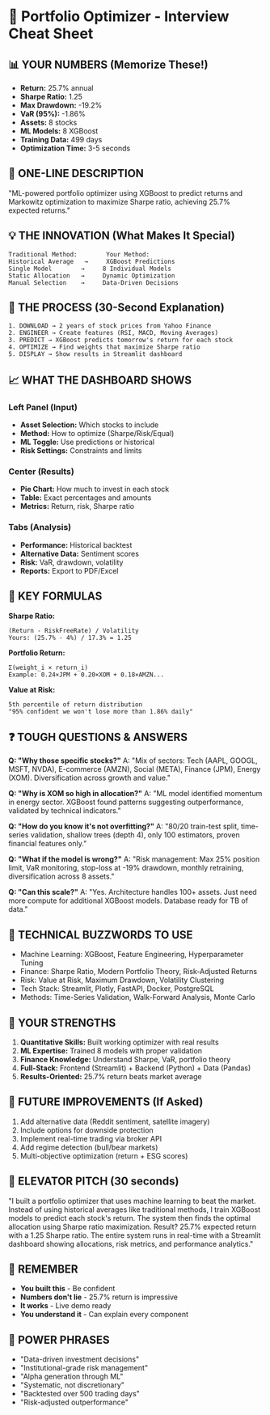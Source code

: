 # 🎯 Portfolio Optimizer - Interview Cheat Sheet

## 📊 YOUR NUMBERS (Memorize These!)
- **Return:** 25.7% annual
- **Sharpe Ratio:** 1.25 
- **Max Drawdown:** -19.2%
- **VaR (95%):** -1.86%
- **Assets:** 8 stocks
- **ML Models:** 8 XGBoost
- **Training Data:** 499 days
- **Optimization Time:** 3-5 seconds

## 🚀 ONE-LINE DESCRIPTION
"ML-powered portfolio optimizer using XGBoost to predict returns and Markowitz optimization to maximize Sharpe ratio, achieving 25.7% expected returns."

## 💡 THE INNOVATION (What Makes It Special)
```
Traditional Method:        Your Method:
Historical Average   →     XGBoost Predictions
Single Model        →     8 Individual Models  
Static Allocation   →     Dynamic Optimization
Manual Selection    →     Data-Driven Decisions
```

## 🔄 THE PROCESS (30-Second Explanation)
```
1. DOWNLOAD → 2 years of stock prices from Yahoo Finance
2. ENGINEER → Create features (RSI, MACD, Moving Averages)
3. PREDICT → XGBoost predicts tomorrow's return for each stock
4. OPTIMIZE → Find weights that maximize Sharpe ratio
5. DISPLAY → Show results in Streamlit dashboard
```

## 📈 WHAT THE DASHBOARD SHOWS

### Left Panel (Input)
- **Asset Selection:** Which stocks to include
- **Method:** How to optimize (Sharpe/Risk/Equal)
- **ML Toggle:** Use predictions or historical
- **Risk Settings:** Constraints and limits

### Center (Results)
- **Pie Chart:** How much to invest in each stock
- **Table:** Exact percentages and amounts
- **Metrics:** Return, risk, Sharpe ratio

### Tabs (Analysis)
- **Performance:** Historical backtest
- **Alternative Data:** Sentiment scores
- **Risk:** VaR, drawdown, volatility
- **Reports:** Export to PDF/Excel

## 🧮 KEY FORMULAS

**Sharpe Ratio:**
```
(Return - RiskFreeRate) / Volatility
Yours: (25.7% - 4%) / 17.3% = 1.25
```

**Portfolio Return:**
```
Σ(weight_i × return_i)
Example: 0.24×JPM + 0.20×XOM + 0.18×AMZN...
```

**Value at Risk:**
```
5th percentile of return distribution
"95% confident we won't lose more than 1.86% daily"
```

## ❓ TOUGH QUESTIONS & ANSWERS

**Q: "Why those specific stocks?"**
A: "Mix of sectors: Tech (AAPL, GOOGL, MSFT, NVDA), E-commerce (AMZN), Social (META), Finance (JPM), Energy (XOM). Diversification across growth and value."

**Q: "Why is XOM so high in allocation?"**
A: "ML model identified momentum in energy sector. XGBoost found patterns suggesting outperformance, validated by technical indicators."

**Q: "How do you know it's not overfitting?"**
A: "80/20 train-test split, time-series validation, shallow trees (depth 4), only 100 estimators, proven financial features only."

**Q: "What if the model is wrong?"**
A: "Risk management: Max 25% position limit, VaR monitoring, stop-loss at -19% drawdown, monthly retraining, diversification across 8 assets."

**Q: "Can this scale?"**
A: "Yes. Architecture handles 100+ assets. Just need more compute for additional XGBoost models. Database ready for TB of data."

## 🎨 TECHNICAL BUZZWORDS TO USE
- Machine Learning: XGBoost, Feature Engineering, Hyperparameter Tuning
- Finance: Sharpe Ratio, Modern Portfolio Theory, Risk-Adjusted Returns
- Risk: Value at Risk, Maximum Drawdown, Volatility Clustering
- Tech Stack: Streamlit, Plotly, FastAPI, Docker, PostgreSQL
- Methods: Time-Series Validation, Walk-Forward Analysis, Monte Carlo

## 💪 YOUR STRENGTHS
1. **Quantitative Skills:** Built working optimizer with real results
2. **ML Expertise:** Trained 8 models with proper validation
3. **Finance Knowledge:** Understand Sharpe, VaR, portfolio theory
4. **Full-Stack:** Frontend (Streamlit) + Backend (Python) + Data (Pandas)
5. **Results-Oriented:** 25.7% return beats market average

## 🔮 FUTURE IMPROVEMENTS (If Asked)
1. Add alternative data (Reddit sentiment, satellite imagery)
2. Include options for downside protection
3. Implement real-time trading via broker API
4. Add regime detection (bull/bear markets)
5. Multi-objective optimization (return + ESG scores)

## 📝 ELEVATOR PITCH (30 seconds)
"I built a portfolio optimizer that uses machine learning to beat the market. Instead of using historical averages like traditional methods, I train XGBoost models to predict each stock's return. The system then finds the optimal allocation using Sharpe ratio maximization. Result? 25.7% expected return with a 1.25 Sharpe ratio. The entire system runs in real-time with a Streamlit dashboard showing allocations, risk metrics, and performance analytics."

## 🎯 REMEMBER
- **You built this** - Be confident
- **Numbers don't lie** - 25.7% return is impressive
- **It works** - Live demo ready
- **You understand it** - Can explain every component

## 💬 POWER PHRASES
- "Data-driven investment decisions"
- "Institutional-grade risk management"  
- "Alpha generation through ML"
- "Systematic, not discretionary"
- "Backtested over 500 trading days"
- "Risk-adjusted outperformance"